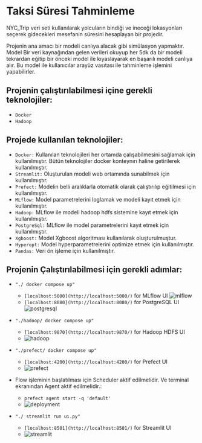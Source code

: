 # Taksi Süresi Tahminleme

NYC_Trip veri seti kullanılarak yolcuların bindiği ve ineceği lokasyonları seçerek gidecekleri mesefanin süresini hesaplayan bir projedir.

Projenin ana amacı bir modeli canlıya alacak gibi simülasyon yapmaktır. Model Bir veri kaynağından gelen verileri okuyup her 5dk da bir modeli tekrardan eğitip bir önceki model ile kıyaslayarak en başarılı modeli canlıya alır. Bu model ile kullanıcılar arayüz vasıtası ile tahminleme işlemini yapabilirler.

## <b> Projenin çalıştırılabilmesi içine gerekli teknolojiler: </br></b>
* ```Docker```  </br>
* ```Hadoop```  </br>

## <b>Projede kullanılan teknolojiler: </br></b>
* ```Docker:``` Kullanılan teknolojileri her ortamda çalışabilmesini sağlamak için kullanılmıştır. Bütün teknolojiler docker konteynırı haline getirilerek kullanılmıştır. </br>
* ```Streamlit:``` Oluşturulan modeli web ortamında sunabilmek için kullanılmıştır.</br>
* ```Prefect:``` Modelin belli aralıklarla otomatik olarak çalıştırılıp eğitilmesi için kullanılmıştır. </br>
* ```MLflow:``` Model parametrelerini loglamak ve modeli kayıt etmek için kullanılmıştır.</br>
* ```Hadoop:``` MLflow ile modeli hadoop hdfs sistemine kayıt etmek için kullanılmıştır.</br>
* ```PostgreSql:``` MLflow ile model parametrelerini kayıt etmek için kullanılmıştır.</br>
* ```Xgboost:``` Model Xgboost algoritması kullanılarak oluşturulmuştur.</br>
* ```Hyperopt:``` Model hyperparametrelerini optimize etmek için kullanılmıştır.</br>
* ```Pandas:``` Veri ön işleme için kullanılmıştır.</br>

## <b>Projenin Çalıştırılabilmesi için gerekli adımlar: </br></b>
* ```"./ docker compose up"``` </br>
  * ```[localhost:5000](http://localhost:5000/)``` for MLflow UI
  ![mlflow](https://user-images.githubusercontent.com/43652313/232592007-2b000ad8-8e87-439a-a549-c655f3a6789b.png)
  * ```[localhost:8080](http://localhost:8080/)``` for PostgreSQL UI
  ![postgresql](https://user-images.githubusercontent.com/43652313/232592062-908f8c23-e8fb-486a-b561-6327a5f86b20.png)

* ```"./hadoop/ docker compose up"``` </br>
  * ```[localhost:9870](http://localhost:9870/)``` for Hadoop HDFS UI
  * ![hadoop](https://user-images.githubusercontent.com/43652313/232592128-cdc49622-de19-4417-be8d-0d17aa1d78a9.png)

* ```"./prefect/ docker compose up"``` </br>
  * ```[localhost:4200](http://localhost:4200/)``` for Prefect UI
  * ![prefect](https://user-images.githubusercontent.com/43652313/232592546-310cbe8a-004c-4628-86e6-881110bc6cf6.png)

* Flow işleminin başlatılması için Scheduler aktif edilmelidir. Ve terminal ekranından Agent aktif edilmelidir.:
  * ```prefect agent start -q 'default'```
  * ![deployment](https://user-images.githubusercontent.com/43652313/232597308-2543ecbb-19f1-4b0b-8b8f-88eee395cb77.png) 

* ```"./ streamlit run uı.py"``` </br>
  * ```[localhost:8501](http://localhost:8501/)``` for Streamlit UI
  * ![streamlit](https://user-images.githubusercontent.com/43652313/232594601-41a3d7d3-6878-4b85-8963-09cf39f33e0e.png)
